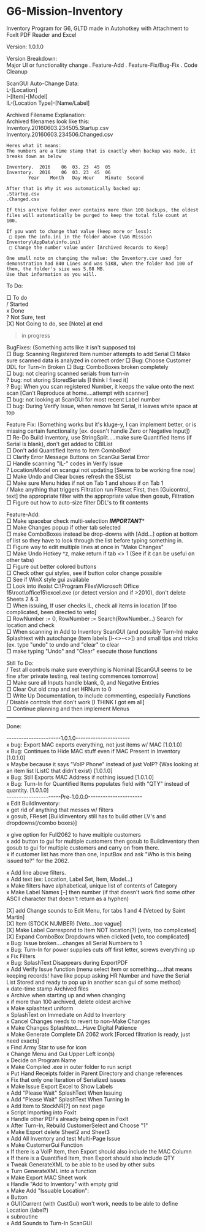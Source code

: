 # G6-Mission-Inventory
Inventory Program for G6, GLTD made in Autohotkey with Attachment to FoxIt PDF Reader and Excel  
    
Version: 1.0.1.0  
    
Version Breakdown:  
    Major UI or functionality change . Feature-Add . Feature-Fix/Bug-Fix . Code Cleanup  

ScanGUI Auto-Change Data:    
	L-[Location]    
	I-[Item]-[Model]    
	IL-[Location Type]-[Name/Label]    
    
    
Archived Filename Explanation:    
	Archived filenames look like this:    
	Inventory.20160603.234505.Startup.csv    
	Inventory.20160603.234506.Changed.csv    
	  
	Heres what it means:    
	The numbers are a time stamp that is exactly when backup was made, it breaks down as below    
	  
	Inventory.	2016	06	03.	23	45	05	  
	Inventory.	2016	06	03.	23	45	06	  
			Year	Month	Day	Hour	Minute	Second  
	  
	After that is Why it was automatically backed up:  
	.Startup.csv  
	.Changed.csv  
	  
	If this archive folder ever contains more than 100 backups, the oldest files will automatically be purged to keep the total file count at 100.  
	  
	If you want to change that value (keep more or less):  
	 □ Open the info.ini in the folder above (\G6 Mission Inventory\AppData\info.ini)  
	 □ Change the number value under [Archived Records to Keep]  
	  
	One small note on changing the value: the Inventory.csv used for demonstration had 840 Lines and was 51KB, when the folder had 100 of them, the folder's size was 5.08 MB.   
	Use that information as you will.  
    
    
    
    
To Do:  
    
 □ To do  
 / Started  
 x Done  
 ? Not Sure, test  
 [X] Not Going to do, see [Note] at end  
 > in progress  
    
    
BugFixes: (Something acts like it isn't supposed to)  
	 □ Bug: Scanning Registered Item number attempts to add Serial
		 □ Make sure scanned data is analyzed in correct order
	 □ Bug: Choose Customer DDL for Turn-In Broken
	 □ Bug: ComboBoxes broken completely    
	 □ bug: not clearing scanned serials from turn-in    
	 ? bug: not storing StoredSerials [I think I fixed it]    
	 ? Bug: When you scan registered Number, it keeps the value onto the next scan [Can't Reproduce at home....attempt with scanner]  
	 □ bug: not looking at ScanGUI for most recent Label number  
	 □ bug: During Verify Issue, when remove 1st Serial, it leaves white space at top  
    
Feature Fix: (Something works but it's kluge-y, I can implement better, or is missing certain functionality [ex. doesn't handle Zero or Negative Input])  
	 □ Re-Do Build Inventory, use StringSplit.....make sure Quantified Items (if Serial is blank), don't get added to CBIList  
	 □ Don't add Quantified Items to Item ComboBox!  
	 □ Clarify Error Message Buttons on ScanGui Serial Error  
	 □ Handle scanning "IL-" codes in Verify Issue  
	 ? Location/Model on scangui not updating [Seems to be working fine now]  
	 □ Make Undo and Clear boxes refresh the SSList  
	 □ Make sure Menu hides if not on Tab 1 and shows if on Tab 1  
	 / Make anything that triggers Filtration run FReset First, then [Guicontrol, text] the appropriate filter with the appropriate value then gosub, Filtration  
	 □ Figure out how to auto-size filter DDL's to fit contents  
    
Feature-Add:  
   □ Make spacebar check multi-selection *****IMPORTANT******  
	 □ Make Changes popup if other tab selected  
	 □ make ComboBoxes instead be drop-downs with [Add...] option at bottom of list so they have to look through the list before typing something in.  
	 □ Figure way to edit multiple lines at once in "Make Changes"  
	 □ Make Undo Hotkey ^z, make return if tab <> 1 (See if it can be useful on other tabs)  
	 □ Figure out better colored buttons  
	     □ Check other gui styles, see if button color change possible  
	         □ See if WinX style gui available  
	 □ Look into ifexist C:\Program Files\Microsoft Office 15\root\office15\excel.exe (or detect version and if >2010), don't delete Sheets 2 & 3  
	 □ When issuing, If user checks IL, check all items in location	[If too complicated, been directed to veto]  
	    □ RowNumber := 0, RowNumber := Search(RowNumber...) Search for location and check  
	 □ When scanning in Add to Inventory ScanGUI (and possibly Turn-In) make Splashtext with autochange (item labels [i-<>-<>]) and small tips and tricks (ex. type "undo" to undo and "clear" to clear  
	     □ make typing "Undo" and "Clear" execute those functions  
    
Still To Do:  
	 / Test all controls make sure everything is Nominal [ScanGUI seems to be fine after private testing, real testing commences tomorrow]  
	 □ Make sure all Inputs handle blank, 0, and Negative Entries  
	 □ Clear Out old crap and set HRNum to 0  
	 □ Write Up Documentation, to include commenting, especially Functions  
	 / Disable controls that don't work [I THINK I got em all]  
	 □ Continue planning and then implement Menus  
   
    
   
______________________________________________________________________________  
    
Done: 

----------------------1.0.1.0----------------------  
 x bug: Export MAC exports everything, not just items w/ MAC [1.0.1.0]    
 x Bug: Continues to Hide MAC stuff even if MAC Present in Inventory [1.0.1.0]  
	 x Maybe because it says "VoIP Phone" instead of just VoIP? {Was looking at an item list IListC that didn't exist} [1.0.1.0]  
 x Bug: Still Exports MAC Address if nothing issued [1.0.1.0]      
 x Bug: Turn-In for Quantified Items populates field with "QTY" instead of quantity. [1.0.1.0]      
----------------------Pre-1.0.0.0----------------------  
 x Edit BuildInventory:  
   x get rid of anything that messes w/ filters  
   x gosub, FReset    [BuildInventory still has to build other LV's and dropdowns(/combo boxes)]  
     
 x give option for Full2062 to have multiple customers  
 x add button to gui for multiple customers then gosub to BuildInventory then gosub to gui for multiple customers and carry on from there.  
   x if customer list has more than one, InputBox and ask "Who is this being issued to?" for the 2062.  
    
 x Add line above filters.  
 x Add text (ex: Location, Label Set, Item, Model...)  
 x Make filters have alphabetical, unique list of contents of Category  
 x Make Label Names [–] then number (if that doesn't work find some other ASCII character that doesn't return as a hyphen)  
    
 [X] add Change sounds to  Edit Menu, for tabs 1 and 4 [Vetoed by Saint Martin]  
 [X] Item (STOCK NUMBER) [Veto...too vague]  
 [X] Make Label Correspond to Item NOT location(?)	[veto, too complicated]  
 [X] Expand ComboBox Dropdowns when clicked	[veto, too complicated]  
 x Bug: Issue broken....changes all Serial Numbers to 1  
 x Bug: Turn-In for power supplies cuts off first letter, screws everything up  
 x Fix Filters  
 x Bug: SplashText Disappears during ExportPDF  
 x Add Verify Issue function (menu select item or something.....that means keeping records! have like popup asking HR Number and have the Serial List Stored and ready to pop up in another scan gui of some method)  
 x date-time stamp Archived files   
 x Archive when starting up and when changing  
 x if more than 100 archived, delete oldest archive  
 x Make splashtext uniform  
 x SplashText on Immediate on Add to Inventory  
 x Cancel Changes needs to revert to non-Make Changes  
 x Make Changes Splashtext....Have Digital Patience  
 x Make Generate Complete DA 2062 work [Forced filtration is ready, just need exacts]  
 x Find Army Star to use for icon  
 x Change Menu and Gui Upper Left icon(s)  
 x Decide on Program Name  
 x Make Compiled .exe in outer folder to run script  
 x Put Hand Receipts folder in Parent Directory and change references  
 x Fix that only one Iteration of Serialized issues  
 x Make Issue Export Excel to Show Labels  
 x Add "Please Wait" SplashText When Issuing  
 x Add "Please Wait" SplashText When Turning In  
 x Add Item to StockNR[?] on next page  
 x Script Importing into FoxIt  
 x Handle other PDFs already being open in FoxIt  
 x After Turn-In, Rebuild CustomerSelect and Choose "1"  
 x Make Export delete Sheet2 and Sheet3  
 x Add All Inventory and test Multi-Page Issue  
 x Make CustomerGui Function  
 x If there is a VoIP Item, then Export should also include the MAC Column  
 x If there is a Quantified Item, then Export should also include QTY  
 x Tweak GenerateXML to be able to be used by other subs  
 x Turn GenerateXML into a function  
 x Make Export MAC Sheet work  
 x Handle "Add to Inventory" with empty grid  
 x Make Add "Issuable Location":  
	 x Button  
	 x GUI[Current (with CustGui) won't work, needs to be able to define Location (label?)  
	 x subroutine  
 x Add Sounds to Turn-In ScanGUI  
